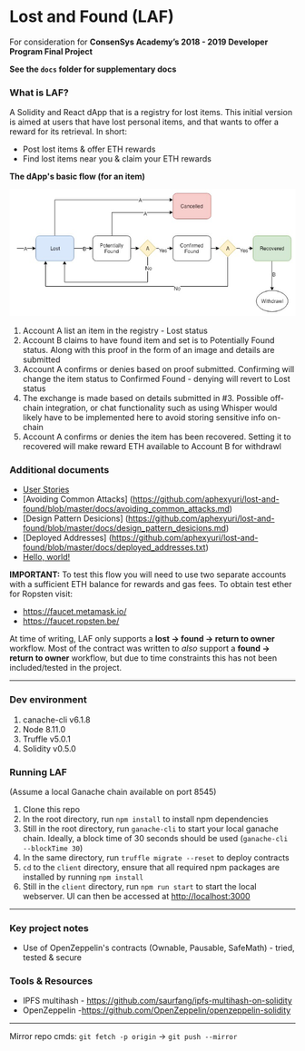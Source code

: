# Lost and Found (LAF)
For consideration for **ConsenSys Academy’s 2018 - 2019 Developer Program Final Project**

__See the `docs` folder for supplementary docs__

### What is LAF?
A Solidity and React dApp that is a registry for lost items. This initial version is aimed at users that have lost personal items, and that wants to offer a reward for its retrieval. In short:
- Post lost items & offer ETH rewards
- Find lost items near you & claim your ETH rewards

**The dApp's basic flow (for an item)**

![LAF Flow](docs/LAF_flow.jpg?raw=true)

1. Account A list an item in the registry - Lost status
2. Account B claims to have found item and set is to Potentially Found status. Along with this proof in the form of an image and details are submitted
3. Account A confirms or denies based on proof submitted. Confirming will change the item status to Confirmed Found - denying will revert to Lost status
4. The exchange is made based on details submitted in #3. Possible off-chain integration, or chat functionality such as using Whisper would likely have to be implemented here to avoid storing sensitive info on-chain
5. Account A confirms or denies the item has been recovered. Setting it to recovered will make reward ETH available to Account B for withdrawl

### Additional documents
- [User Stories](docs/avoiding_common_attacks.md)
- [Avoiding Common Attacks] (https://github.com/aphexyuri/lost-and-found/blob/master/docs/avoiding_common_attacks.md)
- [Design Pattern Desicions] (https://github.com/aphexyuri/lost-and-found/blob/master/docs/design_pattern_desicions.md)
- [Deployed Addresses] (https://github.com/aphexyuri/lost-and-found/blob/master/docs/deployed_addresses.txt)
- <a href="http://example.com/" target="_blank">Hello, world!</a>


**IMPORTANT:** To test this flow you will need to use two separate accounts with a sufficient ETH balance for rewards and gas fees. To obtain test ether for Ropsten visit:
- https://faucet.metamask.io/
- https://faucet.ropsten.be/

At time of writing, LAF only supports a **lost -> found -> return to owner** workflow. Most of the contract was written to *also* support a **found -> return to owner** workflow, but due to time constraints this has not been included/tested in the project.

---

### Dev environment
1. canache-cli v6.1.8
2. Node 8.11.0
3. Truffle v5.0.1
4. Solidity v0.5.0


### Running LAF
(Assume a local Ganache chain available on port 8545)

1. Clone this repo
2. In the root directory, run `npm install` to install npm dependencies
3. Still in the root directory, run `ganache-cli` to start your local ganache chain. Ideally, a block time of 30 seconds should be used (`ganache-cli --blockTime 30`)
4. In the same directory, run `truffle migrate --reset` to deploy contracts
4. `cd` to the `client` directory, ensure that all required npm packages are installed by running `npm install` 
5. Still in the `client` directory, run `npm run start` to start the local webserver. UI can then be accessed at [http://localhost:3000](http://localhost:3000)

---

### Key project notes

- Use of OpenZeppelin's contracts (Ownable, Pausable, SafeMath) - tried, tested & secure


### Tools & Resources
- IPFS multihash - https://github.com/saurfang/ipfs-multihash-on-solidity
- OpenZeppelin -https://github.com/OpenZeppelin/openzeppelin-solidity

---

Mirror repo cmds: `git fetch -p origin` -> `git push --mirror`